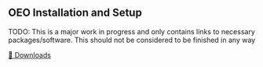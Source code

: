 ## OEO Installation and Setup

TODO: This is a major work in progress and only contains links to necessary packages/software.
This should not be considered to be finished in any way

[💾 Downloads](https://developers.google.com/protocol-buffers/docs/downloads)
